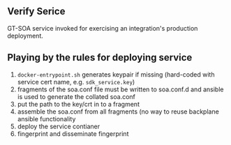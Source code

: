 Verify Serice
---

GT-SOA service invoked for exercising an integration's production deployment.

Playing by the rules for deploying service
---

 1. `docker-entrypoint.sh` generates keypair if missing (hard-coded with service cert name, e.g. `sdk_service.key`)
 3. fragments of the soa.conf file must be written to soa.conf.d and ansible is used to generate the collated soa.conf
  1. put the path to the key/crt in to a fragment
  2. assemble the soa.conf from all fragments (no way to reuse backplane ansible functionality
 4. deploy the service contianer
 5. fingerprint and disseminate fingerprint
